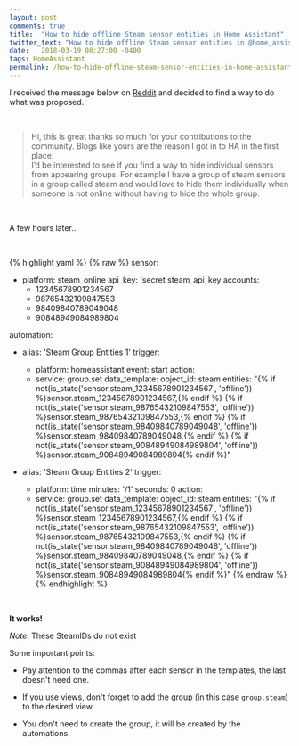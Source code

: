 ```yaml
---
layout: post
comments: true
title:  "How to hide offline Steam sensor entities in Home Assistant"
twitter_text: "How to hide offline Steam sensor entities in @home_assistant"
date:   2018-03-19 08:27:00 -0400
tags: HomeAssistant
permalink: /how-to-hide-offline-steam-sensor-entities-in-home-assistant/
---
```


I received the message below on [Reddit](https://www.reddit.com/r/homeassistant/comments/85fbob/managing_groups_visibility_in_home_assistant/dvx0473/) and decided to find a way to do what was proposed.

<br />

>Hi, this is great thanks so much for your contributions to the community. Blogs like yours are the reason I got in to HA in the first place.  
>I’d be interested to see if you find a way to hide individual sensors from appearing groups. For example I have a group of steam sensors in a group called steam and would love to hide them individually when someone is not online without having to hide the whole group.

<br />

A few hours later...

<br />

{% highlight yaml %}
{% raw %}
sensor:
  - platform: steam_online
    api_key: !secret steam_api_key
    accounts:
      - 12345678901234567
      - 98765432109847553
      - 98409840789049048
      - 90848949084989804

automation: 
  - alias: 'Steam Group Entities 1'
    trigger:
      - platform: homeassistant
        event: start
    action:
      - service: group.set
        data_template:
          object_id: steam
          entities: "{% if not(is_state('sensor.steam_12345678901234567', 'offline')) %}sensor.steam_12345678901234567,{% endif %}
          {% if not(is_state('sensor.steam_98765432109847553', 'offline')) %}sensor.steam_98765432109847553,{% endif %}
          {% if not(is_state('sensor.steam_98409840789049048', 'offline')) %}sensor.steam_98409840789049048,{% endif %}
          {% if not(is_state('sensor.steam_90848949084989804', 'offline')) %}sensor.steam_90848949084989804{% endif %}"

  - alias: 'Steam Group Entities 2'
    trigger:
      - platform: time
        minutes: '/1'
        seconds: 0
    action:
      - service: group.set
        data_template:
          object_id: steam
          entities: "{% if not(is_state('sensor.steam_12345678901234567', 'offline')) %}sensor.steam_12345678901234567,{% endif %}
          {% if not(is_state('sensor.steam_98765432109847553', 'offline')) %}sensor.steam_98765432109847553,{% endif %}
          {% if not(is_state('sensor.steam_98409840789049048', 'offline')) %}sensor.steam_98409840789049048,{% endif %}
          {% if not(is_state('sensor.steam_90848949084989804', 'offline')) %}sensor.steam_90848949084989804{% endif %}"
{% endraw %}
{% endhighlight %}

<br />

**It works!**

*Note:* These SteamIDs do not exist

Some important points:

*  Pay attention to the commas after each sensor in the templates, the last doesn't need one.

*  If you use views, don't forget to add the group (in this case `group.steam`) to the desired view.

*  You don't need to create the group, it will be created by the automations.